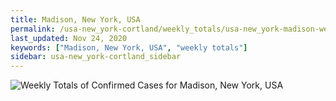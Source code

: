 ```yaml
---
title: Madison, New York, USA
permalink: /usa-new_york-cortland/weekly_totals/usa-new_york-madison-weekly_totals.html
last_updated: Nov 24, 2020
keywords: ["Madison, New York, USA", "weekly totals"]
sidebar: usa-new_york-cortland_sidebar
---
```


![Weekly Totals of Confirmed Cases for Madison, New York, USA](/covid_tracker/images/graphs/usa-new_york-madison-weekly_totals_graph.png)
